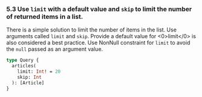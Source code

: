 ### <a name="rule-5.3"></a> 5.3 Use `limit` with a default value and `skip` to limit the number of returned items in a list.

There is a simple solution to limit the number of items in the list. Use arguments called `limit` and `skip`. Provide a default value for <0>limit</0> is also considered a best practice. Use NonNull constraint for `limit` to avoid the `null` passed as an argument value.

```graphql
type Query {
  articles(
    limit: Int! = 20
    skip: Int
  ): [Article]
}
```